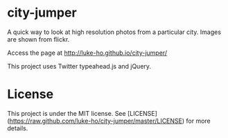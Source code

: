 city-jumper
===========

A quick way to look at high resolution photos from a particular city.  Images are shown from flickr.

Access the page at http://luke-ho.github.io/city-jumper/

This project uses Twitter typeahead.js and jQuery.  

License
============

This project is under the MIT license. See [LICENSE] (https://raw.github.com/luke-ho/city-jumper/master/LICENSE) for more details.
